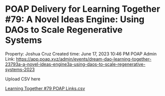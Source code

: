 # POAP Delivery for Learning Together #79: A Novel Ideas Engine: Using DAOs to Scale Regenerative Systems

Property: Joshua Cruz
Created time: June 17, 2023 10:46 PM
POAP Admin Link: https://app.poap.xyz/admin/events/dream-dao-learning-together-23793a-a-novel-ideas-engine3a-using-daos-to-scale-regenerative-systems-2023

Upload CSV here

[Learning Together #79 POAP Links.csv](POAP%20Delivery%20for%20Learning%20Together%20#79%20A%20Novel%20Id%20d00afce5e6d84680ac42cac5cd9796ce/Learning_Together_79_POAP_Links.csv)

[](POAP%20Delivery%20for%20Learning%20Together%20#79%20A%20Novel%20Id%20d00afce5e6d84680ac42cac5cd9796ce/Untitled%202049d78a9c434c4b8d58676d25d31d63.csv)